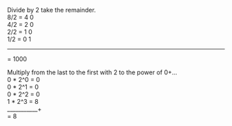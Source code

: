 Divide by 2 take the remainder.  
8/2 = 4 0  
4/2 = 2 0  
2/2 = 1 0  
1/2 = 0 1  
_________  
= 1000  
  
  
Multiply from the last to the first with 2 to the power of 0+...  
0 * 2^0 = 0  
0 * 2^1 = 0  
0 * 2^2 = 0  
1 * 2^3 = 8  
___________+  
= 8  
